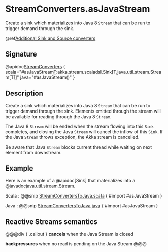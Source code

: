 # StreamConverters.asJavaStream

Create a sink which materializes into Java 8 `Stream` that can be run to trigger demand through the sink.

@ref[Additional Sink and Source converters](../index.md#additional-sink-and-source-converters)

## Signature

@apidoc[StreamConverters](StreamConverters$) { scala="#asJavaStream[T]():akka.stream.scaladsl.Sink[T,java.util.stream.Stream[T]]" java="#asJavaStream()" }

## Description

Create a sink which materializes into Java 8 `Stream` that can be run to trigger demand through the sink.
Elements emitted through the stream will be available for reading through the Java 8 `Stream`.

The Java 8 `Stream` will be ended when the stream flowing into this `Sink` completes, and closing the Java
`Stream` will cancel the inflow of this `Sink`. If the Java `Stream` throws exception, the Akka stream is cancelled.

Be aware that Java `Stream` blocks current thread while waiting on next element from downstream.

## Example

Here is an example of a @apidoc[Sink] that materializes into a @javadoc[java.util.stream.Stream](java.util.stream.Stream). 

Scala
:   @@snip [StreamConvertersToJava.scala](/akka-docs/src/test/scala/docs/stream/operators/converters/StreamConvertersToJava.scala) { #import #asJavaStream }

Java
:   @@snip [StreamConvertersToJava.java](/akka-docs/src/test/java/jdocs/stream/operators/converters/StreamConvertersToJava.java) { #import #asJavaStream }


## Reactive Streams semantics

@@@div { .callout }
**cancels** when the Java Stream is closed

**backpressures** when no read is pending on the Java Stream
@@@
